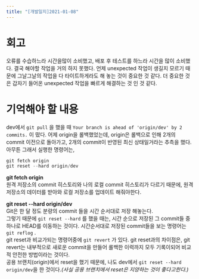 ```yaml
---
title: "[개발일지]2021-01-08"
---
```


# 회고
오류를 수습하느라 시간을많이 소비했고, 배포 후 테스트를 하느라 시간을 많이 소비했다. 결국 해야할 작업을 거의 하지 못했다. 언제 unexpected 작업이 생길지 모르기 때문에 그날그날의 작업을 다 타이트하게라도 해 놓는 것이 중요한 것 같다. 더 중요한 것은 갑자기 들어온 unexpected 작업을  빠르게 해결하는 것 인 것 같다.
# 기억해야 할 내용
dev에서 `git pull` 을 했을 때 `Your branch is ahead of 'origin/dev' by 2 commits.` 이 떴다.
어제 origin을 롤백했었는데, origin은 롤백으로 인해 2개의 commit 이전으로 돌아가고, 2개의 commit이 반영된
최신 상태일거라는 추측을 했다. 아무튼 그래서 실행한 명령어는,   
```python
git fetch origin
git reset --hard origin/dev
```
**git fetch origin**   
원격 저장소의 commit 히스토리와 나의 로컬 commit 히스토리가 다르기 때문에, 원격 저장소의 데이터를 받아와 로컬 저장소를 업데이트 해줘야한다.   

**git reset --hard origin/dev**   
Git은 한 달 정도 분량의 commit 들을 시간 순서대로 저장 해놓는다.    
그렇기 때문에 `git reset --hard` 를 했을 때는, 시간 순으로 저장된 그 commit들 중 하나로 HEAD를 이동하는 것이다.
시간순서대로 저장된 commit들을 보는 명령어는` git reflog` .  
git reset과 비교가되는 명령어중에 `git revert` 가 있다. git reset과의 차이점은, git revert는 내부적으로 새로운 commit을 만들어 롤백한 이력까지 모두 기록이되어 비교적 안전한 방법이라는 것이다.   
공용 브랜치(origin)에서 reset을 했기 때문에, 나도 dev에서 `git reset --hard origin/dev`을 한 것이다.*(사실 공용 브랜치에서 reset은 지양하는 것이 좋다고한다.)*
